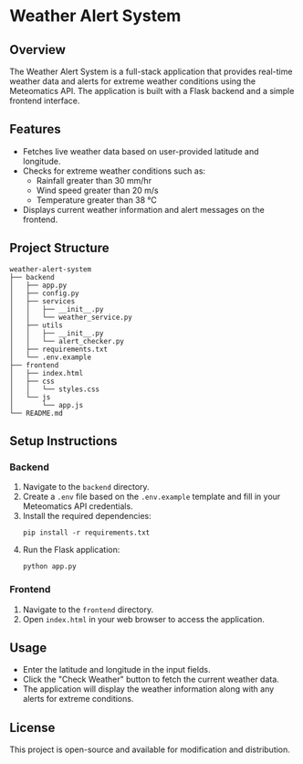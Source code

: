 # Weather Alert System

## Overview
The Weather Alert System is a full-stack application that provides real-time weather data and alerts for extreme weather conditions using the Meteomatics API. The application is built with a Flask backend and a simple frontend interface.

## Features
- Fetches live weather data based on user-provided latitude and longitude.
- Checks for extreme weather conditions such as:
  - Rainfall greater than 30 mm/hr
  - Wind speed greater than 20 m/s
  - Temperature greater than 38 °C
- Displays current weather information and alert messages on the frontend.

## Project Structure
```
weather-alert-system
├── backend
│   ├── app.py
│   ├── config.py
│   ├── services
│   │   ├── __init__.py
│   │   └── weather_service.py
│   ├── utils
│   │   ├── __init__.py
│   │   └── alert_checker.py
│   ├── requirements.txt
│   └── .env.example
├── frontend
│   ├── index.html
│   ├── css
│   │   └── styles.css
│   └── js
│       └── app.js
└── README.md
```

## Setup Instructions

### Backend
1. Navigate to the `backend` directory.
2. Create a `.env` file based on the `.env.example` template and fill in your Meteomatics API credentials.
3. Install the required dependencies:
   ```
   pip install -r requirements.txt
   ```
4. Run the Flask application:
   ```
   python app.py
   ```

### Frontend
1. Navigate to the `frontend` directory.
2. Open `index.html` in your web browser to access the application.

## Usage
- Enter the latitude and longitude in the input fields.
- Click the "Check Weather" button to fetch the current weather data.
- The application will display the weather information along with any alerts for extreme conditions.

## License
This project is open-source and available for modification and distribution.